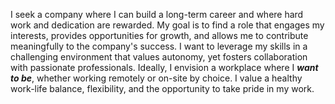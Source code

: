 I seek a company where I can build a long-term career and where hard work and dedication are rewarded. My goal is to find a role that engages my interests, provides opportunities for growth, and allows me to contribute meaningfully to the company's success. I want to leverage my skills in a challenging environment that values autonomy, yet fosters collaboration with passionate professionals. Ideally, I envision a workplace where I **_want to be_**, whether working remotely or on-site by choice. I value a healthy work-life balance, flexibility, and the opportunity to take pride in my work.